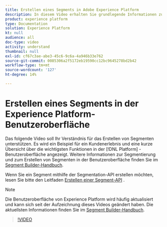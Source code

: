 ```yaml
---
title: Erstellen eines Segments in Adobe Experience Platform
description: In diesem Video erhalten Sie grundlegende Informationen zum Erstellen eines Segments mithilfe der Platform-Benutzeroberfläche.
product: experience platform
type: Documentation
solution: Experience Platform
kt: null
audience: all
doc-type: video
activity: understand
thumbnail: null
exl-id: cf67c3ae-abe3-45c6-9c6a-4a946b33e762
source-git-commit: 0085306a2f5172eb19590cc12bc9645278bd2b42
workflow-type: tm+mt
source-wordcount: '127'
ht-degree: 14%

---
```


# Erstellen eines Segments in der Experience Platform-Benutzeroberfläche

Das folgende Video soll Ihr Verständnis für das Erstellen von Segmenten unterstützen. Es wird ein Beispiel für ein Kundenerlebnis und eine kurze Übersicht über die wichtigsten Funktionen in der [!DNL Platform] -Benutzeroberfläche angezeigt. Weitere Informationen zur Segmentierung und zum Erstellen von Segmenten in der Benutzeroberfläche finden Sie im [Segment Builder-Handbuch](../ui/segment-builder.md).

Wenn Sie ein Segment mithilfe der Segmentation-API erstellen möchten, lesen Sie bitte den Leitfaden [Erstellen einer Segment-API](../tutorials/create-a-segment.md) .

>[!NOTE]
>
>Die Benutzeroberfläche von Experience Platform wird häufig aktualisiert und kann sich seit der Aufzeichnung dieses Videos geändert haben. Die aktuellsten Informationen finden Sie im [Segment Builder-Handbuch](../ui/segment-builder.md).

>[!VIDEO](https://video.tv.adobe.com/v/27254?quality=12&learn=on)
